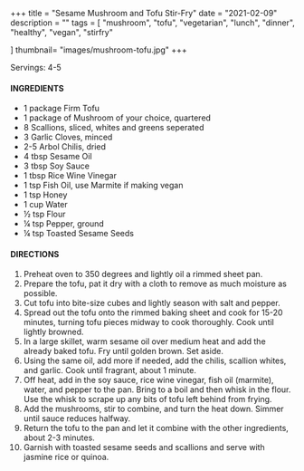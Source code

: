 +++
title = "Sesame Mushroom and Tofu Stir-Fry"
date = "2021-02-09"
description = ""
tags = [
    "mushroom",
    "tofu",
    "vegetarian",
    "lunch",
    "dinner",
    "healthy",
    "vegan",
    "stirfry"

]
thumbnail= "images/mushroom-tofu.jpg"
+++

Servings: 4-5<!--more-->

#### INGREDIENTS 

* 1 package Firm Tofu 
* 1 package of Mushroom of your choice, quartered 
* 8 Scallions, sliced, whites and greens seperated
* 3 Garlic Cloves, minced
* 2-5 Arbol Chilis, dried
* 4 tbsp Sesame Oil
* 3 tbsp Soy Sauce 
* 1 tbsp Rice Wine Vinegar 
* 1 tsp Fish Oil, use Marmite if making vegan  
* 1 tsp Honey 
* 1 cup Water 
* ½ tsp Flour 
* ¼ tsp Pepper, ground 
* ¼ tsp Toasted Sesame Seeds   

#### DIRECTIONS 

1. Preheat oven to 350 degrees and lightly oil a rimmed sheet pan. 
2. Prepare the tofu, pat it dry with a cloth to remove as much moisture as possible. 
3. Cut tofu into bite-size cubes and lightly season with salt and pepper. 
4. Spread out the tofu onto the rimmed baking sheet and cook for 15-20 minutes, turning tofu pieces midway to cook thoroughly. Cook until lightly browned. 
5. In a large skillet, warm sesame oil over medium heat and add the already baked tofu. Fry until golden brown. Set aside. 
6. Using the same oil, add more if needed, add the chilis, scallion whites, and garlic. Cook until fragrant, about 1 minute. 
8. Off heat, add in the soy sauce, rice wine vinegar, fish oil (marmite), water, and pepper to the pan. Bring to a boil and then whisk in the flour. Use the whisk to scrape up any bits of tofu left behind from frying. 
9. Add the mushrooms, stir to combine, and turn the heat down. Simmer until sauce reduces halfway. 
10. Return the tofu to the pan and let it combine with the other ingredients, about 2-3 minutes.
11. Garnish with toasted sesame seeds and scallions and serve with jasmine rice or quinoa.  
